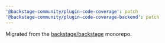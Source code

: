 ```yaml
---
'@backstage-community/plugin-code-coverage': patch
'@backstage-community/plugin-code-coverage-backend': patch
---
```


Migrated from the [backstage/backstage](https://github.com/backstage/backstage) monorepo.
